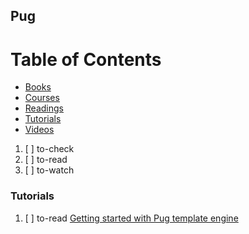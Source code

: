 ## Pug

# Table of Contents
<!-- MarkdownTOC depth=4 -->
  - [Books](#books)
  - [Courses](#courses)
  - [Readings](#readings)
  - [Tutorials](#tutorials)
  - [Videos](#videos)
<!-- /MarkdownTOC -->

  1. [ ] to-check []()
  1. [ ] to-read []()
  1. [ ] to-watch []()

### Tutorials

  1. [ ] to-read [Getting started with Pug template engine](https://codeburst.io/getting-started-with-pug-template-engine-e49cfa291e33)

